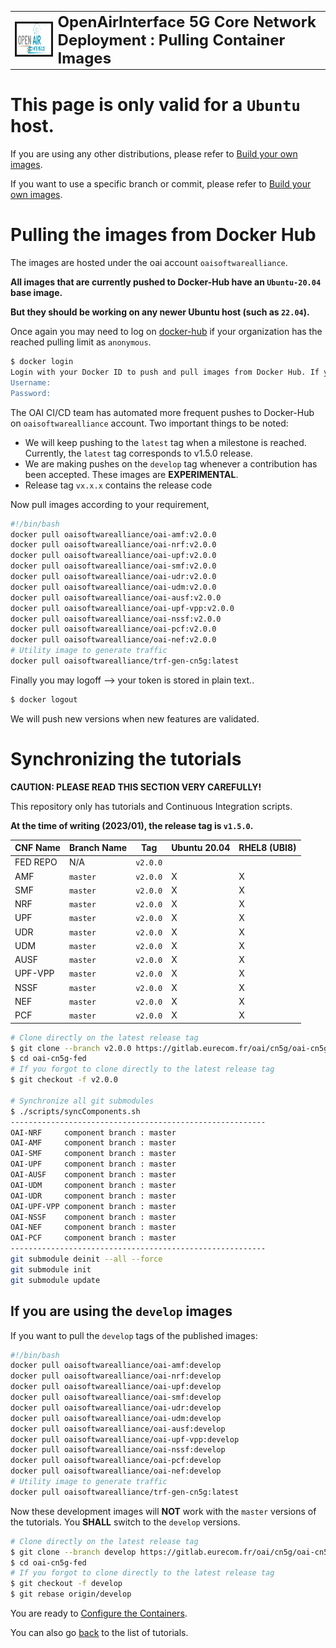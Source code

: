 <table style="border-collapse: collapse; border: none;">
  <tr style="border-collapse: collapse; border: none;">
    <td style="border-collapse: collapse; border: none;">
      <a href="http://www.openairinterface.org/">
         <img src="./images/oai_final_logo.png" alt="" border=3 height=50 width=150>
         </img>
      </a>
    </td>
    <td style="border-collapse: collapse; border: none; vertical-align: center;">
      <b><font size = "5">OpenAirInterface 5G Core Network Deployment : Pulling Container Images</font></b>
    </td>
  </tr>
</table>

# This page is only valid for a `Ubuntu` host.

If you are using any other distributions, please refer to [Build your own images](./BUILD_IMAGES.md).

If you want to use a specific branch or commit, please refer to [Build your own images](./BUILD_IMAGES.md).

# Pulling the images from Docker Hub #

The images are hosted under the oai account `oaisoftwarealliance`.

**All images that are currently pushed to Docker-Hub have an `Ubuntu-20.04` base image.**

**But they should be working on any newer Ubuntu host (such as `22.04`).**

Once again you may need to log on [docker-hub](https://hub.docker.com/) if your organization has the reached pulling limit as `anonymous`.

```bash
$ docker login
Login with your Docker ID to push and pull images from Docker Hub. If you don't have a Docker ID, head over to https://hub.docker.com to create one.
Username:
Password:
```

The OAI CI/CD team has automated more frequent pushes to Docker-Hub on `oaisoftwarealliance` account. Two important things to be noted:
  - We will keep pushing to the `latest` tag when a milestone is reached. Currently, the `latest` tag corresponds to v1.5.0 release.
  - We are making pushes on the `develop` tag whenever a contribution has been accepted. These images are **EXPERIMENTAL**.
  - Release tag `vx.x.x` contains the release code

Now pull images according to your requirement,

```bash
#!/bin/bash
docker pull oaisoftwarealliance/oai-amf:v2.0.0
docker pull oaisoftwarealliance/oai-nrf:v2.0.0
docker pull oaisoftwarealliance/oai-upf:v2.0.0
docker pull oaisoftwarealliance/oai-smf:v2.0.0
docker pull oaisoftwarealliance/oai-udr:v2.0.0
docker pull oaisoftwarealliance/oai-udm:v2.0.0
docker pull oaisoftwarealliance/oai-ausf:v2.0.0
docker pull oaisoftwarealliance/oai-upf-vpp:v2.0.0
docker pull oaisoftwarealliance/oai-nssf:v2.0.0
docker pull oaisoftwarealliance/oai-pcf:v2.0.0
docker pull oaisoftwarealliance/oai-nef:v2.0.0
# Utility image to generate traffic
docker pull oaisoftwarealliance/trf-gen-cn5g:latest
```

Finally you may logoff --> your token is stored in plain text..

```bash
$ docker logout
```

We will push new versions when new features are validated.

# Synchronizing the tutorials #

**CAUTION: PLEASE READ THIS SECTION VERY CAREFULLY!**

This repository only has tutorials and Continuous Integration scripts.

**At the time of writing (2023/01), the release tag is `v1.5.0`.**

| CNF Name    | Branch Name | Tag      | Ubuntu 20.04 | RHEL8 (UBI8)    |
| ----------- | ----------- | -------- | ------------ | ----------------|
| FED REPO    | N/A         | `v2.0.0` |              |                 |
| AMF         | `master`    | `v2.0.0` | X            | X               |
| SMF         | `master`    | `v2.0.0` | X            | X               |
| NRF         | `master`    | `v2.0.0` | X            | X               |
| UPF         | `master`    | `v2.0.0` | X            | X               |
| UDR         | `master`    | `v2.0.0` | X            | X               |
| UDM         | `master`    | `v2.0.0` | X            | X               |
| AUSF        | `master`    | `v2.0.0` | X            | X               |
| UPF-VPP     | `master`    | `v2.0.0` | X            | X               |
| NSSF        | `master`    | `v2.0.0` | X            | X               |
| NEF         | `master`    | `v2.0.0` | X            | X               |
| PCF         | `master`    | `v2.0.0` | X            | X               |

```bash
# Clone directly on the latest release tag
$ git clone --branch v2.0.0 https://gitlab.eurecom.fr/oai/cn5g/oai-cn5g-fed.git
$ cd oai-cn5g-fed
# If you forgot to clone directly to the latest release tag
$ git checkout -f v2.0.0

# Synchronize all git submodules
$ ./scripts/syncComponents.sh
---------------------------------------------------------
OAI-NRF     component branch : master
OAI-AMF     component branch : master
OAI-SMF     component branch : master
OAI-UPF     component branch : master
OAI-AUSF    component branch : master
OAI-UDM     component branch : master
OAI-UDR     component branch : master
OAI-UPF-VPP component branch : master
OAI-NSSF    component branch : master
OAI-NEF     component branch : master
OAI-PCF     component branch : master
---------------------------------------------------------
git submodule deinit --all --force
git submodule init
git submodule update
```

## If you are using the `develop` images ##

If you want to pull the `develop` tags of the published images:

```bash
#!/bin/bash
docker pull oaisoftwarealliance/oai-amf:develop
docker pull oaisoftwarealliance/oai-nrf:develop
docker pull oaisoftwarealliance/oai-upf:develop
docker pull oaisoftwarealliance/oai-smf:develop
docker pull oaisoftwarealliance/oai-udr:develop
docker pull oaisoftwarealliance/oai-udm:develop
docker pull oaisoftwarealliance/oai-ausf:develop
docker pull oaisoftwarealliance/oai-upf-vpp:develop
docker pull oaisoftwarealliance/oai-nssf:develop
docker pull oaisoftwarealliance/oai-pcf:develop
docker pull oaisoftwarealliance/oai-nef:develop
# Utility image to generate traffic
docker pull oaisoftwarealliance/trf-gen-cn5g:latest
```

Now these development images will **NOT** work with the `master` versions of the tutorials. You **SHALL** switch to the `develop` versions.

```bash
# Clone directly on the latest release tag
$ git clone --branch develop https://gitlab.eurecom.fr/oai/cn5g/oai-cn5g-fed.git
$ cd oai-cn5g-fed
# If you forgot to clone directly to the latest release tag
$ git checkout -f develop
$ git rebase origin/develop
```

You are ready to [Configure the Containers](./CONFIGURATION.md).

You can also go [back](./DEPLOY_HOME.md) to the list of tutorials.
